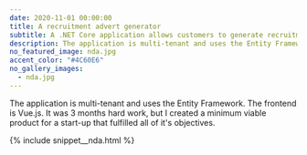 ```yaml
---
date: 2020-11-01 00:00:00
title: A recruitment advert generator
subtitle: A .NET Core application allows customers to generate recruitment adverts.
description: The application is multi-tenant and uses the Entity Framework. The frontend is Vue.js. It was 3 months hard work, but I created a minimum viable product for a start-up that fulfilled all of it's objectives.
no_featured_image: nda.jpg
accent_color: "#4C60E6"
no_gallery_images:
  - nda.jpg
---
```


The application is multi-tenant and uses the Entity Framework. The frontend is Vue.js. It was 3 months hard work, but I created a minimum viable product for a start-up that fulfilled all of it's objectives.

{% include snippet__nda.html %}